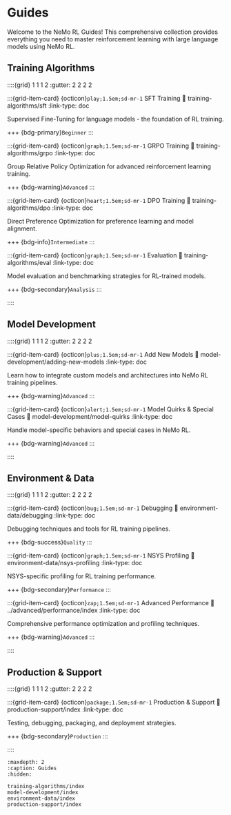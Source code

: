 # Guides

Welcome to the NeMo RL Guides! This comprehensive collection provides everything you need to master reinforcement learning with large language models using NeMo RL.

## Training Algorithms

::::{grid} 1 1 1 2
:gutter: 2 2 2 2

:::{grid-item-card} {octicon}`play;1.5em;sd-mr-1` SFT Training
:link: training-algorithms/sft
:link-type: doc

Supervised Fine-Tuning for language models - the foundation of RL training.

+++
{bdg-primary}`Beginner`
:::

:::{grid-item-card} {octicon}`graph;1.5em;sd-mr-1` GRPO Training
:link: training-algorithms/grpo
:link-type: doc

Group Relative Policy Optimization for advanced reinforcement learning training.

+++
{bdg-warning}`Advanced`
:::

:::{grid-item-card} {octicon}`heart;1.5em;sd-mr-1` DPO Training
:link: training-algorithms/dpo
:link-type: doc

Direct Preference Optimization for preference learning and model alignment.

+++
{bdg-info}`Intermediate`
:::

:::{grid-item-card} {octicon}`graph;1.5em;sd-mr-1` Evaluation
:link: training-algorithms/eval
:link-type: doc

Model evaluation and benchmarking strategies for RL-trained models.

+++
{bdg-secondary}`Analysis`
:::

::::

## Model Development

::::{grid} 1 1 1 2
:gutter: 2 2 2 2

:::{grid-item-card} {octicon}`plus;1.5em;sd-mr-1` Add New Models
:link: model-development/adding-new-models
:link-type: doc

Learn how to integrate custom models and architectures into NeMo RL training pipelines.

+++
{bdg-warning}`Advanced`
:::

:::{grid-item-card} {octicon}`alert;1.5em;sd-mr-1` Model Quirks & Special Cases
:link: model-development/model-quirks
:link-type: doc

Handle model-specific behaviors and special cases in NeMo RL.

+++
{bdg-warning}`Advanced`
:::

::::

## Environment & Data

::::{grid} 1 1 1 2
:gutter: 2 2 2 2

:::{grid-item-card} {octicon}`bug;1.5em;sd-mr-1` Debugging
:link: environment-data/debugging
:link-type: doc

Debugging techniques and tools for RL training pipelines.

+++
{bdg-success}`Quality`
:::

:::{grid-item-card} {octicon}`graph;1.5em;sd-mr-1` NSYS Profiling
:link: environment-data/nsys-profiling
:link-type: doc

NSYS-specific profiling for RL training performance.

+++
{bdg-secondary}`Performance`
:::

:::{grid-item-card} {octicon}`zap;1.5em;sd-mr-1` Advanced Performance
:link: ../advanced/performance/index
:link-type: doc

Comprehensive performance optimization and profiling techniques.

+++
{bdg-warning}`Advanced`
:::

::::

## Production & Support

::::{grid} 1 1 1 2
:gutter: 2 2 2 2

:::{grid-item-card} {octicon}`package;1.5em;sd-mr-1` Production & Support
:link: production-support/index
:link-type: doc

Testing, debugging, packaging, and deployment strategies.

+++
{bdg-secondary}`Production`
:::

::::

```{toctree}
:maxdepth: 2
:caption: Guides
:hidden:

training-algorithms/index
model-development/index
environment-data/index
production-support/index
```
